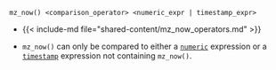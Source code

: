 ```mzsql
mz_now() <comparison_operator> <numeric_expr | timestamp_expr>
```

- {{< include-md file="shared-content/mz_now_operators.md" >}}

- `mz_now()` can only be compared to either a
  [`numeric`](/sql/types/numeric) expression or a
  [`timestamp`](/sql/types/timestamp) expression not containing `mz_now()`.
